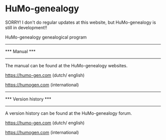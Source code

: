 HuMo-genealogy
========


SORRY! I don't do regular updates at this website, but HuMo-genealogy is still in development!!



HuMo-genealogy genealogical program

***************
*** Manual  ***
***************

The manual can be found at the HuMo-genealogy websites.

https://humo-gen.com (dutch/ english)

https://humogen.com (international)

************************
*** Version history  ***
************************

A version history can be found at the HuMo-genealogy forum.

https://humo-gen.com (dutch/ english)

https://humogen.com (international)
